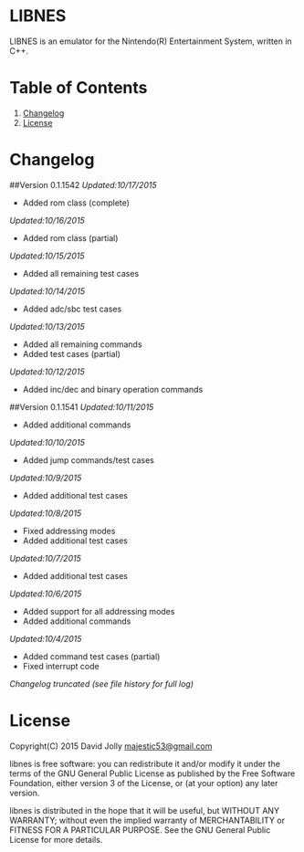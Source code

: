 LIBNES
======

LIBNES is an emulator for the Nintendo(R) Entertainment System, written in C++.

Table of Contents
=================

1. [Changelog](https://github.com/majestic53/libnes#changelog)
2. [License](https://github.com/majestic53/libnes#license)

Changelog
=========

##Version 0.1.1542
*Updated:10/17/2015*

* Added rom class (complete)

*Updated:10/16/2015*

* Added rom class (partial)

*Updated:10/15/2015*

* Added all remaining test cases

*Updated:10/14/2015*

* Added adc/sbc test cases

*Updated:10/13/2015*

* Added all remaining commands
* Added test cases (partial)

*Updated:10/12/2015*

* Added inc/dec and binary operation commands

##Version 0.1.1541
*Updated:10/11/2015*

* Added additional commands

*Updated:10/10/2015*

* Added jump commands/test cases

*Updated:10/9/2015*

* Added additional test cases

*Updated:10/8/2015*

* Fixed addressing modes
* Added additional test cases

*Updated:10/7/2015*

* Added additional test cases

*Updated:10/6/2015*

* Added support for all addressing modes
* Added additional commands

*Updated:10/4/2015*

* Added command test cases (partial)
* Fixed interrupt code

*Changelog truncated (see file history for full log)*

License
=======

Copyright(C) 2015 David Jolly <majestic53@gmail.com>

libnes is free software: you can redistribute it and/or modify
it under the terms of the GNU General Public License as published by
the Free Software Foundation, either version 3 of the License, or
(at your option) any later version.

libnes is distributed in the hope that it will be useful,
but WITHOUT ANY WARRANTY; without even the implied warranty of
MERCHANTABILITY or FITNESS FOR A PARTICULAR PURPOSE.  See the
GNU General Public License for more details.
